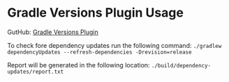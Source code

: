 # Gradle Versions Plugin Usage

GutHub: [Gradle Versions Plugin](https://github.com/ben-manes/gradle-versions-plugin)

To check fore dependency updates run the following command:
`./gradlew dependencyUpdates --refresh-dependencies -Drevision=release`

Report will be generated in the following location:
`./build/dependency-updates/report.txt`

